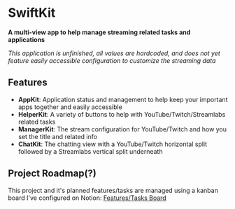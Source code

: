 # SwiftKit

**A multi-view app to help manage streaming related tasks and applications**

*This application is unfinished, all values are hardcoded, and does not yet feature easily accessible configuration to customize the streaming data*

## Features

- **AppKit**: Application status and management to help keep your important apps together and easily accessible
- **HelperKit**: A variety of buttons to help with YouTube/Twitch/Streamlabs related tasks
- **ManagerKit**: The stream configuration for YouTube/Twitch and how you set the title and related info
- **ChatKit**: The chatting view with a YouTube/Twitch horizontal split followed by a Streamlabs vertical split underneath

## Project Roadmap(?)

This project and it's planned features/tasks are managed using a kanban board I've configured on Notion:
[Features/Tasks Board](https://elated-midnight-6fc.notion.site/StreamKit-1248dc5a148680069bdce753ddd7fc4c?pvs=4)
